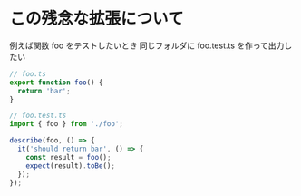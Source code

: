 # この残念な拡張について

例えば関数 foo をテストしたいとき
同じフォルダに foo.test.ts を作って出力したい

```ts
// foo.ts
export function foo() {
  return 'bar';
}

// foo.test.ts
import { foo } from './foo';

describe(foo, () => {
  it('should return bar', () => {
    const result = foo();
    expect(result).toBe();
  });
});
```
